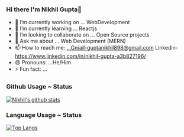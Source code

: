 ### Hi there I'm Nikhil Gupta👋



- 🔭 I’m currently working on ... WebDevelopment
- 🌱 I’m currently learning ... Reactjs
- 👯 I’m looking to collaborate on ... Open Source projects
- 💬 Ask me about ... Web Development (MERN) 
- 📫 How to reach me: ...Gmail-guptanikhil898@gmail.com Linkedin-https://www.linkedin.com/in/nikhil-gupta-a3b827196/
- 😄 Pronouns: ...He/Him
- ⚡ Fun fact: ...

### Github Usage ~ Status

[![Nikhil's github stats](https://github-readme-stats.vercel.app/api?username=nikhilgupta2001&theme=dark&show_icons=true)](https://github.com/nikhilgupta2001/github-readme-stats)
### Language Usage ~ Status

[![Top Langs](https://github-readme-stats.vercel.app/api/top-langs/?username=anuraghazra&hide=html&nikhilgupta2001&theme=dark&show_icons=true&layout=compact)](https://github.com/anuraghazra/github-readme-stats)


